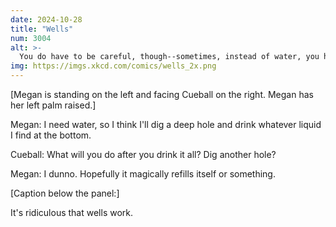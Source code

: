 ```yaml
---
date: 2024-10-28
title: "Wells"
num: 3004
alt: >-
  You do have to be careful, though--sometimes, instead of water, you hit this free fuel that you can sell for a lot of money instead.
img: https://imgs.xkcd.com/comics/wells_2x.png
---
```

[Megan is standing on the left and facing Cueball on the right. Megan has her left palm raised.]

Megan: I need water, so I think I'll dig a deep hole and drink whatever liquid I find at the bottom.

Cueball: What will you do after you drink it all? Dig another hole?

Megan: I dunno. Hopefully it magically refills itself or something.

[Caption below the panel:]

It's ridiculous that wells work.